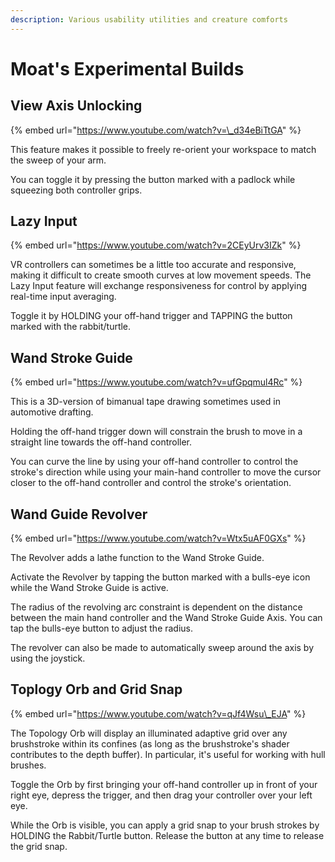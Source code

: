 ```yaml
---
description: Various usability utilities and creature comforts
---
```


# Moat's Experimental Builds

## View Axis Unlocking

{% embed url="https://www.youtube.com/watch?v=\_d34eBiTtGA" %}

This feature makes it possible to freely re-orient your workspace to match the sweep of your arm.

You can toggle it by pressing the button marked with a padlock while squeezing both controller grips.

## Lazy Input

{% embed url="https://www.youtube.com/watch?v=2CEyUrv3IZk" %}

VR controllers can sometimes be a little too accurate and responsive, making it difficult to create smooth curves at low movement speeds. The Lazy Input feature will exchange responsiveness for control by applying real-time input averaging.

Toggle it by HOLDING your off-hand trigger and TAPPING the button marked with the rabbit/turtle.

## Wand Stroke Guide

{% embed url="https://www.youtube.com/watch?v=ufGpqmul4Rc" %}

This is a 3D-version of bimanual tape drawing sometimes used in automotive drafting.

Holding the off-hand trigger down will constrain the brush to move in a straight line towards the off-hand controller.

You can curve the line by using your off-hand controller to control the stroke's direction while using your main-hand controller to move the cursor closer to the off-hand controller and control the stroke's orientation.

## Wand Guide Revolver

{% embed url="https://www.youtube.com/watch?v=Wtx5uAF0GXs" %}

The Revolver adds a lathe function to the Wand Stroke Guide.

Activate the Revolver by tapping the button marked with a bulls-eye icon while the Wand Stroke Guide is active.

The radius of the revolving arc constraint is dependent on the distance between the main hand controller and the Wand Stroke Guide Axis. You can tap the bulls-eye button to adjust the radius.

The revolver can also be made to automatically sweep around the axis by using the joystick.

## Toplogy Orb and Grid Snap

{% embed url="https://www.youtube.com/watch?v=qJf4Wsu\_EJA" %}

The Topology Orb will display an illuminated adaptive grid over any brushstroke within its confines \(as long as the brushstroke's shader contributes to the depth buffer\). In particular, it's useful for working with hull brushes.

Toggle the Orb by first bringing your off-hand controller up in front of your right eye, depress the trigger, and then drag your controller over your left eye.

While the Orb is visible, you can apply a grid snap to your brush strokes by HOLDING the Rabbit/Turtle button. Release the button at any time to release the grid snap.

